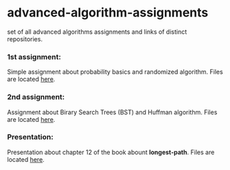 # advanced-algorithm-assignments
set of all advanced algorithms assignments and links of distinct repositories.
<br/>


### 1st assignment:
Simple assignment about probability basics and randomized algorithm. Files are located [here](https://github.com/ParsaMohammadpour/advanced-algorithm-assignments/tree/main/1st-Assignment).
<br/>

### 2nd assignment:
Assignment about Birary Search Trees (BST) and Huffman algorithm. Files are located [here](https://github.com/ParsaMohammadpour/advanced-algorithm-assignments/tree/main/2nd-Assignment).
<br/>

### Presentation:
Presentation about chapter 12 of the book abount **longest-path**. Files are located [here](https://github.com/ParsaMohammadpour/advanced-algorithm-assignments/tree/main/presentation).
